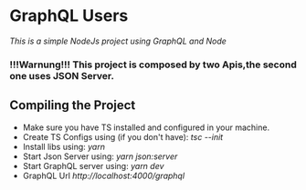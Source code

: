 # GraphQL Users 

_This is a simple NodeJs project using GraphQL and Node_

### !!!Warnung!!! This project is composed by two Apis,the second one uses JSON Server.

## Compiling the Project

* Make sure you have TS installed and configured in your machine.
* Create TS Configs using (if you don't have): 
_tsc --init_
* Install libs using:
_yarn_
* Start Json Server using:
  _yarn json:server_
* Start GraphQL server using: 
_yarn dev_
* GraphQL Url
_http://localhost:4000/graphql_
